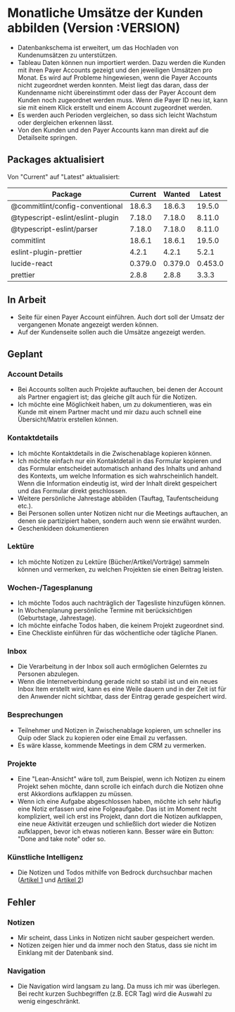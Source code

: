 # Monatliche Umsätze der Kunden abbilden (Version :VERSION)

- Datenbankschema ist erweitert, um das Hochladen von Kundenumsätzen zu unterstützen.
- Tableau Daten können nun importiert werden. Dazu werden die Kunden mit ihren Payer Accounts gezeigt und den jeweiligen Umsätzen pro Monat. Es wird auf Probleme hingewiesen, wenn die Payer Accounts nicht zugeordnet werden konnten. Meist liegt das daran, dass der Kundenname nicht übereinstimmt oder dass der Payer Account dem Kunden noch zugeordnet werden muss. Wenn die Payer ID neu ist, kann sie mit einem Klick erstellt und einem Account zugeordnet werden.
- Es werden auch Perioden vergleichen, so dass sich leicht Wachstum oder dergleichen erkennen lässt.
- Von den Kunden und den Payer Accounts kann man direkt auf die Detailseite springen.

## Packages aktualisiert

Von "Current" auf "Latest" aktualisiert:

| Package                          | Current | Wanted  | Latest  |
| -------------------------------- | ------- | ------- | ------- |
| @commitlint/config-conventional  | 18.6.3  | 18.6.3  | 19.5.0  |
| @typescript-eslint/eslint-plugin | 7.18.0  | 7.18.0  | 8.11.0  |
| @typescript-eslint/parser        | 7.18.0  | 7.18.0  | 8.11.0  |
| commitlint                       | 18.6.1  | 18.6.1  | 19.5.0  |
| eslint-plugin-prettier           | 4.2.1   | 4.2.1   | 5.2.1   |
| lucide-react                     | 0.379.0 | 0.379.0 | 0.453.0 |
| prettier                         | 2.8.8   | 2.8.8   | 3.3.3   |

## In Arbeit

- Seite für einen Payer Account einführen. Auch dort soll der Umsatz der vergangenen Monate angezeigt werden können.
- Auf der Kundenseite sollen auch die Umsätze angezeigt werden.

## Geplant

### Account Details

- Bei Accounts sollten auch Projekte auftauchen, bei denen der Account als Partner engagiert ist; das gleiche gilt auch für die Notizen.
- Ich möchte eine Möglichkeit haben, um zu dokumentieren, was ein Kunde mit einem Partner macht und mir dazu auch schnell eine Übersicht/Matrix erstellen können.

### Kontaktdetails

- Ich möchte Kontaktdetails in die Zwischenablage kopieren können.
- Ich möchte einfach nur ein Kontaktdetail in das Formular kopieren und das Formular entscheidet automatisch anhand des Inhalts und anhand des Kontexts, um welche Information es sich wahrscheinlich handelt. Wenn die Information eindeutig ist, wird der Inhalt direkt gespeichert und das Formular direkt geschlossen.
- Weitere persönliche Jahrestage abbilden (Tauftag, Taufentscheidung etc.).
- Bei Personen sollen unter Notizen nicht nur die Meetings auftauchen, an denen sie partizipiert haben, sondern auch wenn sie erwähnt wurden.
- Geschenkideen dokumentieren

### Lektüre

- Ich möchte Notizen zu Lektüre (Bücher/Artikel/Vorträge) sammeln können und vermerken, zu welchen Projekten sie einen Beitrag leisten.

### Wochen-/Tagesplanung

- Ich möchte Todos auch nachträglich der Tagesliste hinzufügen können.
- In Wochenplanung persönliche Termine mit berücksichtigen (Geburtstage, Jahrestage).
- Ich möchte einfache Todos haben, die keinem Projekt zugeordnet sind.
- Eine Checkliste einführen für das wöchentliche oder tägliche Planen.

### Inbox

- Die Verarbeitung in der Inbox soll auch ermöglichen Gelerntes zu Personen abzulegen.
- Wenn die Internetverbindung gerade nicht so stabil ist und ein neues Inbox Item erstellt wird, kann es eine Weile dauern und in der Zeit ist für den Anwender nicht sichtbar, dass der Eintrag gerade gespeichert wird.

### Besprechungen

- Teilnehmer und Notizen in Zwischenablage kopieren, um schneller ins Quip oder Slack zu kopieren oder eine Email zu verfassen.
- Es wäre klasse, kommende Meetings in dem CRM zu vermerken.

### Projekte

- Eine "Lean-Ansicht" wäre toll, zum Beispiel, wenn ich Notizen zu einem Projekt sehen möchte, dann scrolle ich einfach durch die Notizen ohne erst Akkordions aufklappen zu müssen.
- Wenn ich eine Aufgabe abgeschlossen haben, möchte ich sehr häufig eine Notiz erfassen und eine Folgeaufgabe. Das ist im Moment recht kompliziert, weil ich erst ins Projekt, dann dort die Notizen aufklappen, eine neue Aktivität erzeugen und schließlich dort wieder die Notizen aufklappen, bevor ich etwas notieren kann. Besser wäre ein Button: "Done and take note" oder so.

### Künstliche Intelligenz

- Die Notizen und Todos mithilfe von Bedrock durchsuchbar machen ([Artikel 1](https://aws.amazon.com/de/blogs/machine-learning/build-generative-ai-agents-with-amazon-bedrock-amazon-dynamodb-amazon-kendra-amazon-lex-and-langchain/) und [Artikel 2](https://medium.com/@dminhk/adding-amazon-dynamodb-memory-to-amazon-bedrock-using-langchain-expression-language-lcel-%EF%B8%8F-1ca55407ecdb))

## Fehler

### Notizen

- Mir scheint, dass Links in Notizen nicht sauber gespeichert werden.
- Notizen zeigen hier und da immer noch den Status, dass sie nicht im Einklang mit der Datenbank sind.

### Navigation

- Die Navigation wird langsam zu lang. Da muss ich mir was überlegen. Bei recht kurzen Suchbegriffen (z.B. ECR Tag) wird die Auswahl zu wenig eingeschränkt.
